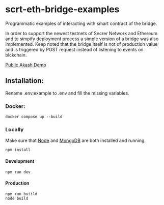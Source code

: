 # scrt-eth-bridge-examples


Programmatic examples of interacting with smart contract of the bridge. 

In order to support the newest testnets of Secrer Network and Ethereum and to simpify deployment process a simple version of a bridge was also implemented.
Keep noted that the bridge itself is not of production value and is triggered by POST request instead of listening to events on blckchain.

[Public Akash Demo](http://ikge3m8fd9etv4stispqq2djg8.ingress.akh.isotechnics.com)

## Installation:

Rename .env.example to .env and fill the missing variables.


### Docker:

```
docker compose up --build
```


### Locally

Make sure that [Node](https://nodejs.org/en/download/) and [MongoDB](https://www.mongodb.com/try/download/community) are both installed and running.

```
npm install
```

#### Development
```npm run dev```

#### Production
```
npm run buiild
node build
```
